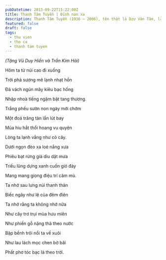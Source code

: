 ```yaml
---
pubDatetime: 2013-09-22T15:22:00Z
title: Thanh Tâm Tuyền | Đỉnh non xa
description: Thanh Tâm Tuyền (1936 – 2006), tên thật là Dzư Văn Tâm, là một nhà thơ, nhà văn người Việt nổi tiếng, được biết đến với những cách tân thơ ca táo bạo.
featured: false
draft: false
tags:
  - thu vien
  - tho ca
  - thanh tam tuyen
---
```


_(Tặng Vũ Duy Hiền và Trần Kim Hải)_

Hôm ta từ núi cao đi xuống

Trời phả sương mê lạnh nhạt hồn

Đá vách ngún mây kiêu bạc hống

Nhập nhoà tiếng ngậm bặt tang thương.

Trắng phếu sườn non ngày mới chớm

Một đoá trăng tàn lẩn lút bay

Mùa hiu hắt thổi hoang vu quyện

Lòng ta lạnh vắng như cỏ cây.

Dưới ngọn đèo xa loé nắng xưa

Phiêu bạt rừng già dìu dặt mưa

Triều lũng dựng xanh cuốn gió đáy

Mang mang giọng điệu trí câm mù.

Ta nhớ sau lưng núi thanh thản

Biếc ngây như lệ của đêm điên

Ta nhớ rằng ta không nhớ nữa

Như cây trơ trụi mùa hưu miên

Như phiến gỗ nặng thả theo nước

Bập bềnh trôi nổi ta về xuôi

Như lau lách mọc chen bờ bãi

Phất phơ tóc bạc lả theo trời.
